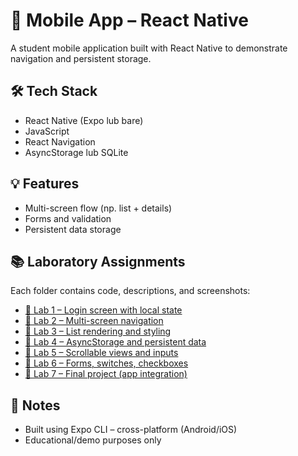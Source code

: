 # 📱 Mobile App – React Native

A student mobile application built with React Native to demonstrate navigation and persistent storage.

## 🛠️ Tech Stack

- React Native (Expo lub bare)
- JavaScript
- React Navigation
- AsyncStorage lub SQLite

## 💡 Features

- Multi-screen flow (np. list + details)
- Forms and validation
- Persistent data storage

## 📚 Laboratory Assignments

Each folder contains code, descriptions, and screenshots:

- [🔗 Lab 1 – Login screen with local state](https://github.com/Reszke97/aplikacje-mobilne-Reszke-185IC/tree/main/lab1)
- [🔗 Lab 2 – Multi-screen navigation](https://github.com/Reszke97/aplikacje-mobilne-Reszke-185IC/tree/main/lab2)
- [🔗 Lab 3 – List rendering and styling](https://github.com/Reszke97/aplikacje-mobilne-Reszke-185IC/tree/main/lab3)
- [🔗 Lab 4 – AsyncStorage and persistent data](https://github.com/Reszke97/aplikacje-mobilne-Reszke-185IC/tree/main/lab4)
- [🔗 Lab 5 – Scrollable views and inputs](https://github.com/Reszke97/aplikacje-mobilne-Reszke-185IC/tree/main/lab5)
- [🔗 Lab 6 – Forms, switches, checkboxes](https://github.com/Reszke97/aplikacje-mobilne-Reszke-185IC/tree/main/lab6)
- [🔗 Lab 7 – Final project (app integration)](https://github.com/Reszke97/aplikacje-mobilne-Reszke-185IC/tree/main/lab7)

## 🧠 Notes

- Built using Expo CLI – cross-platform (Android/iOS)
- Educational/demo purposes only
